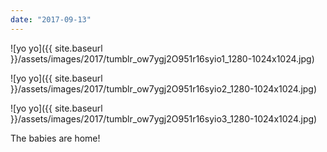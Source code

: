 ```yaml
---
date: "2017-09-13"
---
```


![yo yo]({{ site.baseurl }}/assets/images/2017/tumblr_ow7ygj2O951r16syio1_1280-1024x1024.jpg)

![yo yo]({{ site.baseurl }}/assets/images/2017/tumblr_ow7ygj2O951r16syio2_1280-1024x1024.jpg)

![yo yo]({{ site.baseurl }}/assets/images/2017/tumblr_ow7ygj2O951r16syio3_1280-1024x1024.jpg)

The babies are home!
